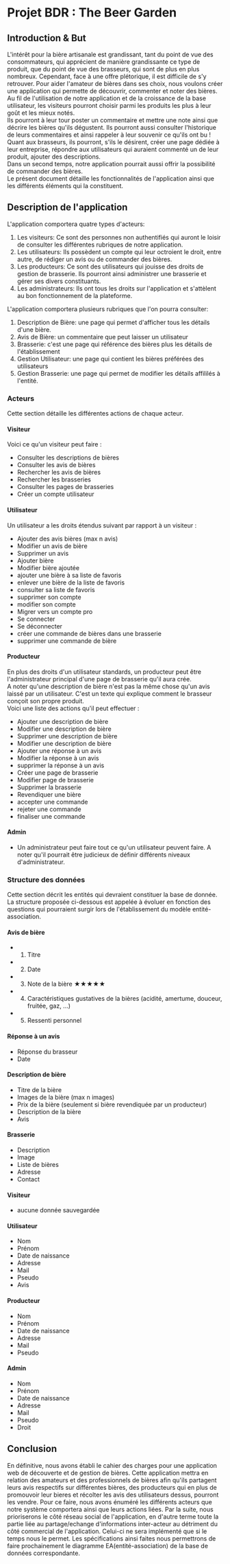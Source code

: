 # Projet BDR : The Beer Garden

## Introduction & But

L'intérêt pour la bière artisanale est grandissant, tant du point de vue des consommateurs, qui apprécient de manière grandissante ce type de produit, que du point de vue des brasseurs, qui sont de plus en plus nombreux. Cependant, face à une offre plétorique, il est difficile de s'y retrouver. Pour aider l'amateur de bières dans ses choix, nous voulons créer une application qui permette de découvrir, commenter et noter des bières. Au fil de l'utilisation de notre application et de la croissance de la base utilisateur, les visiteurs pourront choisir parmi les produits les plus à leur goût et les mieux notés.  
Ils pourront à leur tour poster un commentaire et mettre une note ainsi que décrire les bières qu'ils dégustent. Ils pourront aussi consulter l'historique de leurs commentaires et ainsi rappeler à leur souvenir ce qu'ils ont bu !  
Quant aux brasseurs, ils pourront, s'ils le désirent, créer une page dédiée à leur entreprise, répondre aux utilisateurs qui auraient commenté un de leur produit, ajouter des descriptions.  
Dans un second temps, notre application pourrait aussi offrir la possibilité de commander des bières.  
Le présent document détaille les fonctionnalités de l'application ainsi que les différents éléments qui la constituent.

## Description de l'application

L'application comportera quatre types d'acteurs:

1. Les visiteurs: Ce sont des personnes non authentifiés qui auront le loisir de consulter les différentes rubriques de notre application.
2. Les utilisateurs: Ils possèdent un compte qui leur octroient le droit, entre autre, de rédiger un avis ou de commander des bières.
3. Les producteurs: Ce sont des utilisateurs qui jouisse des droits de gestion de brasserie. Ils pourront ainsi administrer une brasserie et gérer ses divers constituants.
4. Les administrateurs: Ils ont tous les droits sur l'application et s'attèlent au bon fonctionnement de la plateforme.

L'application comportera plusieurs rubriques que l'on pourra consulter:

1. Description de Bière: une page qui permet d'afficher tous les détails d'une bière.
2. Avis de Bière: un commentaire que peut laisser un utilisateur
3. Brasserie: c'est une page qui référence des bières plus les détails de l'établissement
4. Gestion Utilisateur: une page qui contient les bières préférées des utilisateurs
5. Gestion Brasserie: une page qui permet de modifier les détails affililés à l'entité.

### Acteurs

Cette section détaille les différentes actions de chaque acteur.

#### Visiteur

Voici ce qu'un visiteur peut faire :

- Consulter les descriptions de bières
- Consulter les avis de bières
- Rechercher les avis de bières
- Rechercher les brasseries
- Consulter les pages de brasseries
- Créer un compte utilisateur

#### Utilisateur

Un utilisateur a les droits étendus suivant par rapport à un visiteur :

- Ajouter des avis bières (max n avis)
- Modifier un avis de bière
- Supprimer un avis
- Ajouter bière
- Modifier bière ajoutée
- ajouter une bière à sa liste de favoris
- enlever une bière de la liste de favoris
- consulter sa liste de favoris
- supprimer son compte
- modifier son compte
- Migrer vers un compte pro
- Se connecter
- Se déconnecter
- créer une commande de bières dans une brasserie
- supprimer une commande de bière

#### Producteur

En plus des droits d'un utilisateur standards, un producteur peut être l'administrateur principal d'une page de brasserie qu'il aura crée.  
A noter qu'une description de bière n'est pas la même chose qu'un avis laissé par un utilisateur. C'est un texte qui explique comment le brasseur conçoit son propre produit.  
Voici une liste des actions qu'il peut effectuer :

- Ajouter une description de bière
- Modifier une description de bière
- Supprimer une description de bière
- Modifier une description de bière
- Ajouter une réponse à un avis
- Modifier la réponse à un avis
- supprimer la réponse à un avis
- Créer une page de brasserie
- Modifier page de brasserie
- Supprimer la brasserie
- Revendiquer une bière
- accepter une commande
- rejeter une commande
- finaliser une commande

#### Admin

- Un administrateur peut faire tout ce qu'un utilisateur peuvent faire. A noter qu'il pourrait être judicieux de définir différents niveaux d'administrateur.

### Structure des données

Cette section décrit les entités qui devraient constituer la base de donnée. La structure proposée ci-dessous est appelée à évoluer en fonction des questions qui pourraient surgir lors de l'établissement du modèle entité-association.

#### Avis de bière

- 1. Titre
- 2. Date
- 3. Note de la bière ★★★★★
- 4. Caractéristiques gustatives de la bières
     (acidité, amertume, douceur, fruitée, gaz, ...)
- 5. Ressenti personnel

#### Réponse à un avis

- Réponse du brasseur
- Date

#### Description de bière

- Titre de la bière
- Images de la bière (max n images)
- Prix de la bière (seulement si bière revendiquée par un producteur)
- Description de la bière
- Avis

#### Brasserie

- Description
- Image
- Liste de bières
- Adresse
- Contact

#### Visiteur

- aucune donnée sauvegardée

#### Utilisateur

- Nom
- Prénom
- Date de naissance
- Adresse
- Mail
- Pseudo
- Avis

#### Producteur

- Nom
- Prénom
- Date de naissance
- Adresse
- Mail
- Pseudo

#### Admin

- Nom
- Prénom
- Date de naissance
- Adresse
- Mail
- Pseudo
- Droit

## Conclusion

En définitive, nous avons établi le cahier des charges pour une application web de découverte et de gestion de bières. Cette application mettra en relation des amateurs et des professionnels de bières afin qu'ils partagent leurs avis respectifs sur différentes bières, des producteurs qui en plus de promouvoir leur bieres et récolter les avis des utilisateurs dessus, pourront les vendre. Pour ce faire, nous avons énuméré les différents acteurs que notre système comportera ainsi que leurs actions liées. Par la suite, nous prioriserons le côté réseau social de l'application, en d'autre terme toute la partie liée au partage/echange d'informations inter-acteur au détriment du côté commercial de l'application. Celui-ci ne sera implémenté que si le temps nous le permet. Les spécifications ainsi faites nous permettrons de faire prochainement le diagramme EA(entité-association) de la base de données correspondante.
